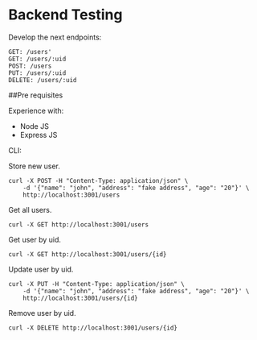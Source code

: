 # Backend Testing

Develop the next endpoints:

```
GET: /users'
GET: /users/:uid
POST: /users
PUT: /users/:uid
DELETE: /users/:uid
```

##Pre requisites

Experience with:

- Node JS
- Express JS

CLI:

Store new user.

```
curl -X POST -H "Content-Type: application/json" \
    -d '{"name": "john", "address": "fake address", "age": "20"}' \
    http://localhost:3001/users
```

Get all users.

```
curl -X GET http://localhost:3001/users
```

Get user by uid.

```
curl -X GET http://localhost:3001/users/{id}
```

Update user by uid.

```
curl -X PUT -H "Content-Type: application/json" \
    -d '{"name": "john", "address": "fake address", "age": "20"}' \
    http://localhost:3001/users/{id}
```

Remove user by uid.

```
curl -X DELETE http://localhost:3001/users/{id}
```

